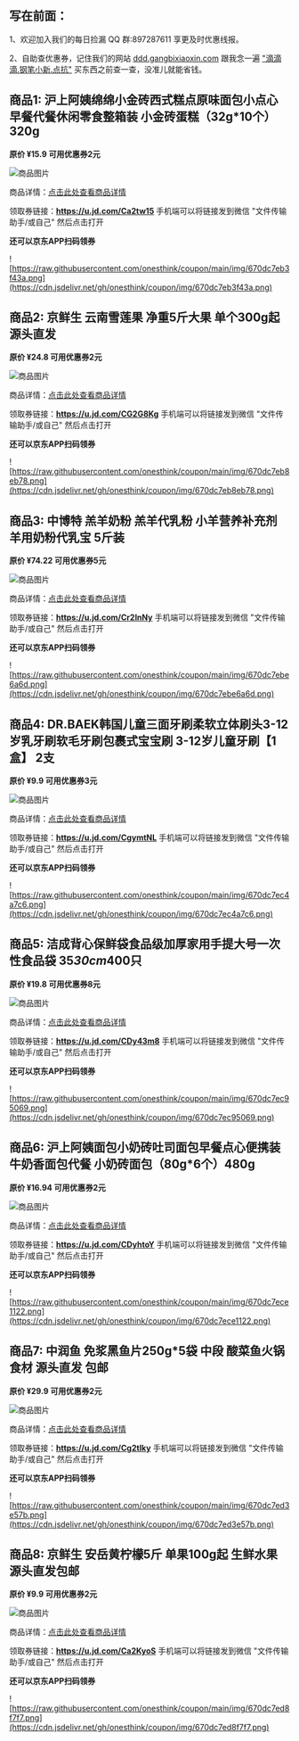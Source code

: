 ## 写在前面：

1、欢迎加入我们的每日捡漏 QQ 群:897287611 享更及时优惠线报。

2、自助查优惠券，记住我们的网站 [ddd.gangbixiaoxin.com](https://ddd.gangbixiaoxin.com) 跟我念一遍 ["滴滴滴.钢笔小新.点抗"](https://ddd.gangbixiaoxin.com) 买东西之前查一查，没准儿就能省钱。

## 商品1: 沪上阿姨绵绵小金砖西式糕点原味面包小点心早餐代餐休闲零食整箱装 小金砖蛋糕（32g*10个）320g

**原价 ¥15.9 可用优惠券2元**

![商品图片](http://img14.360buyimg.com/n1/jfs/t1/226209/18/21687/82038/670d5654F40eca781/37a250f88a7b3dc9.jpg)

商品详情：[点击此处查看商品详情](https://union-click.jd.com/jdc?e=1003156031&amp;p=JF8BAa0JK1olXwIHVF9aAUkeAF8IGlsUWQUCXVpVDEsUC19MRANLAjZbERscSkAJHTRQRA1CCVkdDwtCWhVLHTdNTwcKBENeCVAfUg8bejJffA9oLVVWHxUaXT0Uei8KGT5SA3pHOlw0egNKYztSZxwSCFYCNzhbYFxXDxtxazliLnVAICcLbjJ0cCh8GQFNOWJ2Eik_VTt1ShNObD5mLWFYBhcqektuYW54WyxNAHFgHTobfwN_UBtSZAxhJG5mIy0mSj1uUQxzfSdrCllQNDsAAQN1ZhdQbDh2HHF7KDskewJTdBt8D1lgbUB0FkAebjlJYQlQATsPWE58NxkHfysbD18JK1gUXQELUllbAU4nM28IKxp7XQICV19VAEknAl8IHVgcVQIFVldcDEIUM28AHGvC8L7X3u-IgPLDneffovzA1LrWytZtOHsUM28JGlkVWQEDVl5tOEsUM2w4RTUUDg8FAFlaWCVLAGdLUAZFBWgCXV5UAU8fBl8KGloXXzYyZCcAXyxDfh9bTxBeGlN0VycdCklyRDF0XjUXNHRKCT4JUjdQBDpYGzhzW24yVG4)

领取券链接：**https://u.jd.com/Ca2tw15** 手机端可以将链接发到微信 "文件传输助手/或自己" 然后点击打开

**还可以京东APP扫码领券**

![https://raw.githubusercontent.com/onesthink/coupon/main/img/670dc7eb3f43a.png](https://cdn.jsdelivr.net/gh/onesthink/coupon/img/670dc7eb3f43a.png)

## 商品2: 京鲜生 云南雪莲果 净重5斤大果 单个300g起 源头直发

**原价 ¥24.8 可用优惠券2元**

![商品图片](http://img14.360buyimg.com/n1/jfs/t1/36942/5/23357/89426/66bdbd2dF791026f4/3d3dbb6dad6005ae.jpg)

商品详情：[点击此处查看商品详情](https://union-click.jd.com/jdc?e=1003156031&amp;p=JF8BAZ4JK1olXDYCVV9dCE4WBWYBEl8lGVlaCgFtUQ5SQi0DBUVOBVlUAwoCFxBCHD1WR0VNGFJeSwcYVBYZQTVMFyVKGXpJBwY2bz1eVG5KYl5zNHZHACIgbSUVYApuRDtBI34HECAdAQhfSjQfW1dhJHZnIz0-SD9-UTxxaFtWJXNmNDwECUl3cWZreQFpGXFZLD0_QUpcdQ0BfD9hIQR2Jlc4ahJoXxlqYz1uPmVcI1wHaz90aCt_fyxICH9DFSpfVSB1ZwdUYyJhP3JLIwEqVxl0dwxzTGtlFWZrJDkUXitxGS96b0UVClEFUwsLBEcnAl8LGlsSVAAFUldYOHsXA19edVsUXAcHU1deD04nAl8IHVgcVQIFVldeC0oWM28AHGvC8L7X3u-IgPLDneffovzA1LrWytZtOHsUM28JGlkVWQEDVl5tOEsUM2w4RTUUDgEHXV5eDCVLAGdLUAdOD2gCXV5UD04VCl8KGloXXzYyZCACTDdcUDdjfC1cCgdALVs7YTtSVxN1fjUXPmNkCz4JdjMSRxFIEhhdFF0yVG4)

领取券链接：**https://u.jd.com/CG2G8Kg** 手机端可以将链接发到微信 "文件传输助手/或自己" 然后点击打开

**还可以京东APP扫码领券**

![https://raw.githubusercontent.com/onesthink/coupon/main/img/670dc7eb8eb78.png](https://cdn.jsdelivr.net/gh/onesthink/coupon/img/670dc7eb8eb78.png)

## 商品3: 中博特 羔羊奶粉 羔羊代乳粉 小羊营养补充剂 羊用奶粉代乳宝 5斤装

**原价 ¥74.22 可用优惠券5元**

![商品图片](http://img14.360buyimg.com/n1/jfs/t1/105608/4/44351/70350/66c44a81F8625d9e7/77fa17651116c068.jpg)

商品详情：[点击此处查看商品详情](https://union-click.jd.com/jdc?e=1003156031&amp;p=JF8BAZUJK1olXDYCVV9cCEIfBGsAE1glGVlaCgFtUQ5SQi0DBUVOBVlUAwoCFxBCHD1WR0VNGFJeSwcYVBYZQTVMF19uLQBmFwwcShNPAypxZjgTJWRlMjwbcSUVWDUAYABiAGZWIwcUQRVTWm8fW1dhJHZnIy0-VD1uawlxeBJXJXNmMTwEdElgW2ZseQFHGXJJLA4_QTtcdR0BSz9hKQR0Nlc9ahFkQQ8KZCxuPmVcIwElbTxkfCp_QSxICH9cDikCdzV1ZxRKYyJhOH9xNx4pYSt-dwx_TGtILnNDCRddWChASygAeQNmInoAEggLBEcnAl8LGlsSVAAFUldYOHsXA19DdVolXDYCUl1UAE8QAWYMG1wRbQYKU26KpfPCid7dk-LBw47V7fmIgffDnec4K2sWbQYDVVxdDEwWAW84K1sWbQUyCjBcW0wSCm8IHjVJXg5BHwAYSiUXCm8BE18RVDYAVV9fCnsnM2tza11xHlRDFgYFCA5ufgwOYzlyO2RELTBfUxEfeDR_RjtBKl9LHQAZUUsnA18)

领取券链接：**https://u.jd.com/Cr2InNy** 手机端可以将链接发到微信 "文件传输助手/或自己" 然后点击打开

**还可以京东APP扫码领券**

![https://raw.githubusercontent.com/onesthink/coupon/main/img/670dc7ebe6a6d.png](https://cdn.jsdelivr.net/gh/onesthink/coupon/img/670dc7ebe6a6d.png)

## 商品4: DR.BAEK韩国儿童三面牙刷柔软立体刷头3-12岁乳牙刷软毛牙刷包裹式宝宝刷 3-12岁儿童牙刷【1盒】 2支

**原价 ¥9.9 可用优惠券3元**

![商品图片](http://img14.360buyimg.com/n1/jfs/t1/182832/24/47025/99017/666e708bF79378e3a/f4a5ccea70fbc7e7.jpg)

商品详情：[点击此处查看商品详情](https://union-click.jd.com/jdc?e=1003156031&amp;p=JF8BAdsJK1olXwIHVFhdD00TCl8IGlsUWgALVVhdD00QBV9MRANLAjZbERscSkAJHTRQRA1CCVkdDwtCWhVLHTdNTwcKBENeCVAfUg8bZRdeRj1PGFJ1LysDcB1pcT8LXShwAkQFOlwtahNvaxIBTwdNVQQCIAsPUFxXDxtxazliLnlDIjctbDx0fC5_GQlNOWVqEj0_VT11Ag9OexBmK2FbPBcpUEtlYSZaWyxNB2ZgVSobfzJNZw97YAxhJG5RLT0mVzx-fw1zfCcTOE5hIjkCViNFZRNtbwJ2GHFdCSw-bB5LYx18cjt2KQ90NiYOawJwXxtXQiJ1Pn1HNxYqfytlYCh8cg1zKV99FygkWi5sY3sKbk8XKDZ2E0AudANragxUQ1NGPVNVAAYidBFnD2M4GmsWXAYFXVhaDkISM18IG2tUMwYHU1ZYC08QM244G10WVA4GU1xUAU4RAF8IE1wliqu6gdTs3cOu1_GAzOKyiI--gMDVOHsnAF8IGloXXQIFVVxdOHsXAF8LKwV7XFUEV15ZARl5X2wAWBBWCFFsVl1VCEgRC2k4GVoUXwQyZG47cB1KZTVNTyxuKFh6AiAvWEhRcApXWVx7X3ZgDCY1dUJDXzcAGVthCFRaZF5t)

领取券链接：**https://u.jd.com/CgymtNL** 手机端可以将链接发到微信 "文件传输助手/或自己" 然后点击打开

**还可以京东APP扫码领券**

![https://raw.githubusercontent.com/onesthink/coupon/main/img/670dc7ec4a7c6.png](https://cdn.jsdelivr.net/gh/onesthink/coupon/img/670dc7ec4a7c6.png)

## 商品5: 洁成背心保鲜袋食品级加厚家用手提大号一次性食品袋 35*30cm*400只

**原价 ¥19.8 可用优惠券8元**

![商品图片](http://img14.360buyimg.com/n1/jfs/t1/235891/32/22539/62765/6696401aF210f8297/29be9a430ba3906c.jpg)

商品详情：[点击此处查看商品详情](https://union-click.jd.com/jdc?e=1003156031&amp;p=JF8BAdsJK1olXwIHVVdZAUoSCl8IGlsVWgcEUVxaD0geC19MRANLAjZbERscSkAJHTRQRA1CCVkdDwtCWhVLHTdNTwcKBENeCVAfUg8bAQxuGRt0O0B8MFcvWxduexx1bB5qI2FbOlwPTyp0dwRMTDtXP2diPyoJCVxXDxtxazliPnlGIwE9aD9OfC1-cgFNOWJQEj4FUix1Sg9ObwBlOWFYPBcrekp3YW54Wy9dB2ZgVT4bfBROdQxsTgxhJG5SIwcUTD9-cwpzfCcTOE5hIjkCViNFZRNhYjgVGHFwKDk-CTxXdG1wci9hPkd0Njo5aD9kXwx6fCxhFFNdIDw5bzJlYCh8cgFzKk9lFCokXitsY3sKbk8XKDYEHwA_SU90eA0PTxtRAURCFl0oSSJBD2M4GmsWXAYFXVhaDkISM18IG2tUMwYBUF5fCU0eM244G10WVA4GU19UAEoSA18IE1wliqu6gdTs3cOu1_GAzOKyiI--gMDVOHsnAF8IGloXXQIFVVxdOHsXAF8LKwV7XFUFUVddC095X2wAWB5HDk9sVFddDEIeBGc4GVoUXwQyZG5fay0VQw5uXSVxVHRRCCclezZgRhB2fAJ7X1RFNT0pYw9AYy1qejt-KVIDZF5t)

领取券链接：**https://u.jd.com/CDy43m8** 手机端可以将链接发到微信 "文件传输助手/或自己" 然后点击打开

**还可以京东APP扫码领券**

![https://raw.githubusercontent.com/onesthink/coupon/main/img/670dc7ec95069.png](https://cdn.jsdelivr.net/gh/onesthink/coupon/img/670dc7ec95069.png)

## 商品6: 沪上阿姨面包小奶砖吐司面包早餐点心便携装牛奶香面包代餐 小奶砖面包（80g*6个）480g

**原价 ¥16.94 可用优惠券2元**

![商品图片](http://img14.360buyimg.com/n1/jfs/t1/192361/26/49279/92706/670d5653F2c4e04d9/8779019d0d3488da.jpg)

商品详情：[点击此处查看商品详情](https://union-click.jd.com/jdc?e=1003156031&amp;p=JF8BAa0JK1olXwIDUlhaDEkUBV8IGlodWwcCXFlYAE0fA19MRANLAjZbERscSkAJHTRQRA1CCVkdDwtCWhVLHTdNTwcKBENeCVAfUg8bdgtWYh1WBFMKUCwtfwB1QhlaQ1wcXXlgOlwud0pzdwoOEl1RK35qAywcQVxXDxtxaz5sPn1GICcHbz9kSi5-Yi9NOWJ2Eik_VTt1ShNObD5mLWFYBhcqektuYW54WyxNAHFgHTobfwN_UBtSZAxhJG5mIy0mSj1uUQxzfSdrCllQNDsAAQN1ZhdQbDh2HHF7KDskewJTdBt8D1lgbXYFCAw5SC18Zhhqfy9VG2JULjokTSsbD18JK1gUXQELUllbAU4nM28IKxp7XQICV19VAEknAl8IHVgcVQIFVldVDkwQM28AHGvC8L7X3u-IgPLDneffovzA1LrWytZtOHsUM28JGlkVWQEDVl5tOEsUM2w4RTUUDgNVU1xYCiVLAGdLUBlADWgAV1hZCksTA18KGloXXzYyZCs5VjJRQDZdE19nLXFJNh8rWhMQCm93eTUXLnkDMCo4DkIRRxlwcwxnHE8yVG4)

领取券链接：**https://u.jd.com/CDyhtoY** 手机端可以将链接发到微信 "文件传输助手/或自己" 然后点击打开

**还可以京东APP扫码领券**

![https://raw.githubusercontent.com/onesthink/coupon/main/img/670dc7ece1122.png](https://cdn.jsdelivr.net/gh/onesthink/coupon/img/670dc7ece1122.png)

## 商品7: 中润鱼 免浆黑鱼片250g*5袋 中段 酸菜鱼火锅食材 源头直发 包邮

**原价 ¥29.9 可用优惠券2元**

![商品图片](http://img14.360buyimg.com/n1/jfs/t1/241827/12/17193/165966/66cd292bFe7dc21b9/d93a9c274f38e9c3.jpg)

商品详情：[点击此处查看商品详情](https://union-click.jd.com/jdc?e=1003156031&amp;p=JF8BAacJK1olXwIHVFhaD0MfBV8IGloVXA8KVFhYCkonRzBQRQQlBENHFRxWFlVMWzBeTA9KQl1XSwwDVFVPRjtUBAJQAVsMFgQZBDNTfhthcidgWE9_ID0fbE1wCjF2HhMRPmgAUV8CTDdEUxJtXTtnGlhEB1lKSEdjeh9tbDhyAXB7IDopeyBTexpsezlMXARiJlc-ahFrRxhTYzh3FAdJIjxUby9jf218aVJwP199CCg_cC1sYAxWbFlPPnJhPxoqbDxKVhZJWi8XAG1gMDYBcDJjYRtBbARiAlRhID0mX3tXdDFfYF9IO2ZFACguektAWRRUcA9TUQoyVW5eCUsQCmkPHVIQbTYCVG4fZhdFQS5SQBlMFU8yVW5dDkgeC2sPGVMVXAYBZF5VD3vArtfdkerA1b_WytaKsezCitPchdMlbTYBZF5cCUkXB2gJGVslbQYBZF1tViUWUGkKGghCXmheV1YeQw5FAQEIElsTVQ4KUm5fCUoVAV84KyNRIHJrPSIoDQJqdwxKf11yVFh8URZZayUVBm5XXydGDXtnEj4vTxVRUGg4G2s)

领取券链接：**https://u.jd.com/Cg2tlky** 手机端可以将链接发到微信 "文件传输助手/或自己" 然后点击打开

**还可以京东APP扫码领券**

![https://raw.githubusercontent.com/onesthink/coupon/main/img/670dc7ed3e57b.png](https://cdn.jsdelivr.net/gh/onesthink/coupon/img/670dc7ed3e57b.png)

## 商品8: 京鲜生 安岳黄柠檬5斤 单果100g起 生鲜水果 源头直发包邮

**原价 ¥9.9 可用优惠券2元**

![商品图片](http://img14.360buyimg.com/n1/jfs/t1/214074/19/38586/137896/6603d28eFd3b3a673/fcc8433066923cd3.jpg)

商品详情：[点击此处查看商品详情](https://union-click.jd.com/jdc?e=1003156031&amp;p=JF8BAZ4JK1olXDYCVV9cAEMfAWsAHV4lGVlaCgFtUQ5SQi0DBUVOBVlUAwoCFxBCHD1WR0VNGFJeSwcYVBYZQTVMFzNMHg9rBwsYTyxxVStUfitzHEZUXQQeUyUVC29fQj1wLQ5rFy1YeBxJYDIfW1dhJHZnIy0UVz1ufwlxeCBVJXNmNDwECUl3cWZreQFpGXFZLD0_QUpcdQ0BfD9hIQR2Jlc4ahJoXxlqYz1uPmVcI1wHaz90aCt_fyxICH9DFSpfVSB1ZwdUYyJhP3JLIwEqVxl0dwxzTGt2B25WChwNDS5sYWdcBSRlA14FPVsLBEcnAl8LGlsSVAAFUldYOHsXA19edVsUXAcHU1deD04nAl8IHVgcVQIFVlZfAUgfM28AHGvC8L7X3u-IgPLDneffovzA1LrWytZtOHsUM28JGlkVWQEDVl5tOEsUM2w4RTUUDgABXVxeASVLAGdLUBxMFGgBXVZUCkkVAF8KGloXXzYyZDYES0J-UDpNXDxzC0JeMS47SQtBCjVLQDUXVQZVDTg4eEN-QBwNawxLPlsyVG4)

领取券链接：**https://u.jd.com/Ca2KyoS** 手机端可以将链接发到微信 "文件传输助手/或自己" 然后点击打开

**还可以京东APP扫码领券**

![https://raw.githubusercontent.com/onesthink/coupon/main/img/670dc7ed8f7f7.png](https://cdn.jsdelivr.net/gh/onesthink/coupon/img/670dc7ed8f7f7.png)

